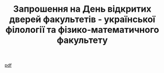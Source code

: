 ﻿---
title: Запрошення на День відкритих дверей факультетів - української філології та фізико-математичного факультету
---

[pdf](info.pdf)